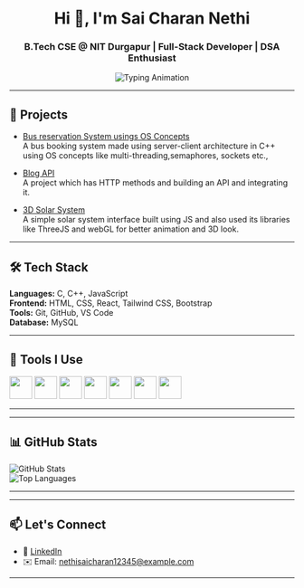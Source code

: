 <h1 align="center">Hi 👋, I'm Sai Charan Nethi</h1>
<h3 align="center">B.Tech CSE @ NIT Durgapur | Full-Stack Developer | DSA Enthusiast</h3>

<p align="center">
  <img src="https://readme-typing-svg.demolab.com?font=Fira+Code&weight=500&size=20&pause=1000&center=true&vCenter=true&width=440&lines=Exploring+CSE+at+NIT+Durgapur;Building+Clean+and+Efficient+Codes;DSA+%7C+FrontEnd+%7C+DBMS" alt="Typing Animation" />
</p>


---

## 🚀 Projects

-  [Bus reservation System usings OS Concepts](https://github.com/charrann12/Bus_Reservation_System)  
  A bus booking system made using server-client architecture in C++ using OS concepts like multi-threading,semaphores, sockets etc.,

-  [Blog API](https://github.com/charrann12/blog_API)  
  A project which has HTTP methods and building an API and integrating it.

-  [3D Solar System](https://github.com/charrann12/3D_Solar_System)  
  A simple solar system interface built using JS and also used its libraries like ThreeJS and webGL for better animation and 3D look.

---

## 🛠️ Tech Stack

**Languages:** C, C++, JavaScript  
**Frontend:** HTML, CSS, React, Tailwind CSS, Bootstrap   
**Tools:** Git, GitHub, VS Code  
**Database:** MySQL  

---

## 🧰 Tools I Use
<p align="left">
  <img src="https://cdn.jsdelivr.net/gh/devicons/devicon/icons/cplusplus/cplusplus-original.svg" width="40" />
   <img src="https://cdn.jsdelivr.net/gh/devicons/devicon/icons/c/c-original.svg" width="40" />
  <img src="https://cdn.jsdelivr.net/gh/devicons/devicon/icons/javascript/javascript-original.svg" width="40" />
   <img src="https://cdn.jsdelivr.net/gh/devicons/devicon/icons/vscode/vscode-original.svg" width="40" />
  <img src="https://cdn.jsdelivr.net/gh/devicons/devicon/icons/react/react-original.svg" width="40" />
  <img src="https://cdn.jsdelivr.net/gh/devicons/devicon/icons/mysql/mysql-original.svg" width="40" />
  <img src="https://cdn.jsdelivr.net/gh/devicons/devicon/icons/github/github-original.svg" width="40" />
</p>

---
---


## 📊 GitHub Stats

![GitHub Stats](https://github-readme-stats.vercel.app/api?username=charrann12&show_icons=true&theme=tokyonight&hide_border=true)  
![Top Languages](https://github-readme-stats.vercel.app/api/top-langs/?username=charrann12&layout=compact&theme=tokyonight&hide_border=true)  

---
---

## 📫 Let's Connect

- 💼 [LinkedIn](https://www.linkedin.com/in/sai-charan-nethi-9902782ab/) 
- ✉️ Email: nethisaicharan12345@example.com 

---

